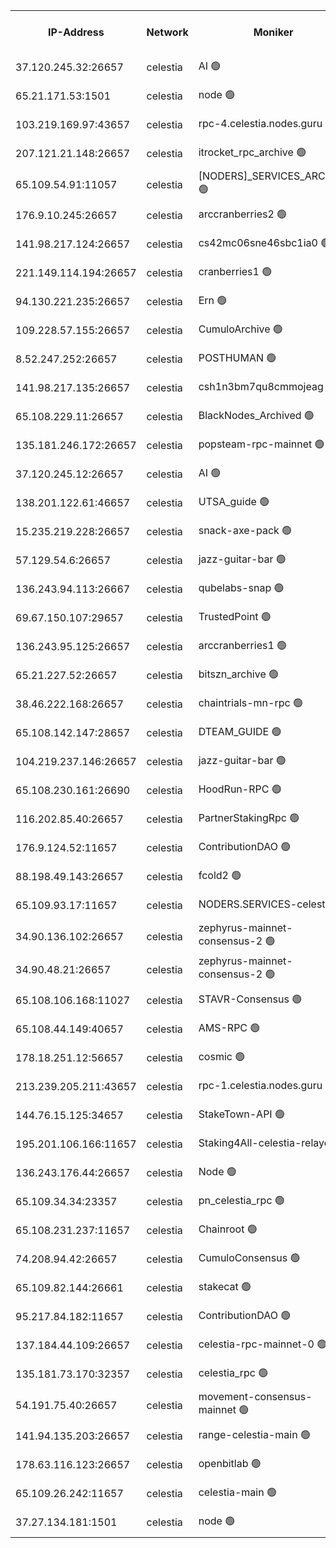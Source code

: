 


<table><tr><th>IP-Address</th><th>Network</th><th>Moniker</th><th>Latest Block Height</th><th>Earliest Block Height</th><th>Catching Up</th><th>Tx Index</th><th>Voting Power</th><th>Version</th><th>Scan Time</th></tr><tr><td>37.120.245.32:26657</td><td>celestia</td><td>AI 🟢</td><td>4242796</td><td>1</td><td>False</td><td>off</td><td>0</td><td>3.3.1</td><td>2025-03-01T04:21:08.947688956UTC</td></tr><tr><td>65.21.171.53:1501</td><td>celestia</td><td>node 🟢</td><td>4242796</td><td>1</td><td>False</td><td>on</td><td>0</td><td>3.3.1</td><td>2025-03-01T04:21:09.597256167UTC</td></tr><tr><td>103.219.169.97:43657</td><td>celestia</td><td>rpc-4.celestia.nodes.guru 🟢</td><td>4242799</td><td>1</td><td>False</td><td>on</td><td>0</td><td>3.3.1</td><td>2025-03-01T04:21:29.478882930UTC</td></tr><tr><td>207.121.21.148:26657</td><td>celestia</td><td>itrocket_rpc_archive 🟢</td><td>4242801</td><td>1</td><td>False</td><td>on</td><td>0</td><td>3.3.1</td><td>2025-03-01T04:21:36.813732711UTC</td></tr><tr><td>65.109.54.91:11057</td><td>celestia</td><td>[NODERS]_SERVICES_ARCHIVE 🟢</td><td>4240487</td><td>1</td><td>False</td><td>on</td><td>0</td><td>3.3.1</td><td>2025-03-01T04:22:06.480194935UTC</td></tr><tr><td>176.9.10.245:26657</td><td>celestia</td><td>arccranberries2 🟢</td><td>4242809</td><td>1</td><td>False</td><td>on</td><td>0</td><td>3.3.1</td><td>2025-03-01T04:22:21.073834267UTC</td></tr><tr><td>141.98.217.124:26657</td><td>celestia</td><td>cs42mc06sne46sbc1ia0 🟢</td><td>4242809</td><td>1</td><td>False</td><td>on</td><td>0</td><td>3.3.1</td><td>2025-03-01T04:22:23.881265574UTC</td></tr><tr><td>221.149.114.194:26657</td><td>celestia</td><td>cranberries1 🟢</td><td>4242813</td><td>1</td><td>False</td><td>on</td><td>0</td><td>3.3.1</td><td>2025-03-01T04:22:43.898456514UTC</td></tr><tr><td>94.130.221.235:26657</td><td>celestia</td><td>Ern 🟢</td><td>4242818</td><td>1</td><td>False</td><td>on</td><td>0</td><td>3.3.1</td><td>2025-03-01T04:23:15.038955166UTC</td></tr><tr><td>109.228.57.155:26657</td><td>celestia</td><td>CumuloArchive 🟢</td><td>4242820</td><td>1</td><td>False</td><td>on</td><td>0</td><td>3.3.1</td><td>2025-03-01T04:23:23.562574299UTC</td></tr><tr><td>8.52.247.252:26657</td><td>celestia</td><td>POSTHUMAN 🟢</td><td>4242821</td><td>1</td><td>False</td><td>on</td><td>0</td><td>3.3.1</td><td>2025-03-01T04:23:32.614349146UTC</td></tr><tr><td>141.98.217.135:26657</td><td>celestia</td><td>csh1n3bm7qu8cmmojeag 🟢</td><td>4242821</td><td>1</td><td>False</td><td>on</td><td>0</td><td>3.3.1</td><td>2025-03-01T04:23:33.354983417UTC</td></tr><tr><td>65.108.229.11:26657</td><td>celestia</td><td>BlackNodes_Archived 🟢</td><td>4242822</td><td>1</td><td>False</td><td>on</td><td>0</td><td>3.3.1</td><td>2025-03-01T04:23:38.104571470UTC</td></tr><tr><td>135.181.246.172:26657</td><td>celestia</td><td>popsteam-rpc-mainnet 🟢</td><td>4242828</td><td>1</td><td>False</td><td>on</td><td>0</td><td>3.3.1</td><td>2025-03-01T04:24:09.936739861UTC</td></tr><tr><td>37.120.245.12:26657</td><td>celestia</td><td>AI 🟢</td><td>4242829</td><td>1</td><td>False</td><td>off</td><td>0</td><td>3.3.1</td><td>2025-03-01T04:24:18.478126345UTC</td></tr><tr><td>138.201.122.61:46657</td><td>celestia</td><td>UTSA_guide 🟢</td><td>4242837</td><td>1</td><td>False</td><td>on</td><td>0</td><td>3.3.1</td><td>2025-03-01T04:25:02.065680941UTC</td></tr><tr><td>15.235.219.228:26657</td><td>celestia</td><td>snack-axe-pack 🟢</td><td>4242838</td><td>1</td><td>False</td><td>off</td><td>0</td><td>3.1.1</td><td>2025-03-01T04:25:05.112125570UTC</td></tr><tr><td>57.129.54.6:26657</td><td>celestia</td><td>jazz-guitar-bar 🟢</td><td>4242839</td><td>1</td><td>False</td><td>off</td><td>0</td><td>3.1.1</td><td>2025-03-01T04:25:11.546748791UTC</td></tr><tr><td>136.243.94.113:26667</td><td>celestia</td><td>qubelabs-snap 🟢</td><td>4242842</td><td>1</td><td>False</td><td>on</td><td>0</td><td>3.3.1</td><td>2025-03-01T04:25:32.774733684UTC</td></tr><tr><td>69.67.150.107:29657</td><td>celestia</td><td>TrustedPoint 🟢</td><td>4242845</td><td>1</td><td>False</td><td>on</td><td>0</td><td>3.2.0</td><td>2025-03-01T04:25:47.829592452UTC</td></tr><tr><td>136.243.95.125:26657</td><td>celestia</td><td>arccranberries1 🟢</td><td>4242851</td><td>1</td><td>False</td><td>on</td><td>0</td><td>3.3.1</td><td>2025-03-01T04:26:25.234960725UTC</td></tr><tr><td>65.21.227.52:26657</td><td>celestia</td><td>bitszn_archive 🟢</td><td>4242852</td><td>1</td><td>False</td><td>on</td><td>0</td><td>3.3.1</td><td>2025-03-01T04:26:30.057617067UTC</td></tr><tr><td>38.46.222.168:26657</td><td>celestia</td><td>chaintrials-mn-rpc 🟢</td><td>4242853</td><td>1</td><td>False</td><td>on</td><td>0</td><td>3.3.1</td><td>2025-03-01T04:26:30.869143118UTC</td></tr><tr><td>65.108.142.147:28657</td><td>celestia</td><td>DTEAM_GUIDE 🟢</td><td>4242859</td><td>1</td><td>False</td><td>on</td><td>0</td><td>3.3.1</td><td>2025-03-01T04:27:09.134500250UTC</td></tr><tr><td>104.219.237.146:26657</td><td>celestia</td><td>jazz-guitar-bar 🟢</td><td>4242861</td><td>1</td><td>False</td><td>off</td><td>0</td><td>3.1.1</td><td>2025-03-01T04:27:16.738051968UTC</td></tr><tr><td>65.108.230.161:26690</td><td>celestia</td><td>HoodRun-RPC 🟢</td><td>2371494</td><td>1537165</td><td>False</td><td>off</td><td>0</td><td>1.9.0</td><td>2025-03-01T04:27:13.989828419UTC</td></tr><tr><td>116.202.85.40:26657</td><td>celestia</td><td>PartnerStakingRpc 🟢</td><td>2371494</td><td>1588231</td><td>False</td><td>on</td><td>0</td><td>1.9.0</td><td>2025-03-01T04:21:24.159985314UTC</td></tr><tr><td>176.9.124.52:11657</td><td>celestia</td><td>ContributionDAO 🟢</td><td>4242852</td><td>2419178</td><td>False</td><td>on</td><td>0</td><td>3.3.1</td><td>2025-03-01T04:26:27.575929273UTC</td></tr><tr><td>88.198.49.143:26657</td><td>celestia</td><td>fcold2 🟢</td><td>4242831</td><td>3174774</td><td>False</td><td>on</td><td>0</td><td>3.3.1</td><td>2025-03-01T04:24:29.616941753UTC</td></tr><tr><td>65.109.93.17:11657</td><td>celestia</td><td>NODERS.SERVICES-celestia 🟢</td><td>4242834</td><td>3188251</td><td>False</td><td>on</td><td>0</td><td>3.2.0</td><td>2025-03-01T04:24:45.436285830UTC</td></tr><tr><td>34.90.136.102:26657</td><td>celestia</td><td>zephyrus-mainnet-consensus-2 🟢</td><td>4242833</td><td>3732001</td><td>False</td><td>on</td><td>0</td><td>3.3.1</td><td>2025-03-01T04:24:40.710166422UTC</td></tr><tr><td>34.90.48.21:26657</td><td>celestia</td><td>zephyrus-mainnet-consensus-2 🟢</td><td>4242825</td><td>3733501</td><td>False</td><td>on</td><td>0</td><td>3.3.1</td><td>2025-03-01T04:23:52.715219539UTC</td></tr><tr><td>65.108.106.168:11027</td><td>celestia</td><td>STAVR-Consensus 🟢</td><td>4242813</td><td>3831001</td><td>False</td><td>on</td><td>0</td><td>3.3.1</td><td>2025-03-01T04:22:46.317157049UTC</td></tr><tr><td>65.108.44.149:40657</td><td>celestia</td><td>AMS-RPC 🟢</td><td>4242829</td><td>3893971</td><td>False</td><td>on</td><td>0</td><td>3.2.0</td><td>2025-03-01T04:24:18.859029800UTC</td></tr><tr><td>178.18.251.12:56657</td><td>celestia</td><td>cosmic 🟢</td><td>4242821</td><td>3897823</td><td>False</td><td>on</td><td>0</td><td>3.3.1</td><td>2025-03-01T04:23:32.970507120UTC</td></tr><tr><td>213.239.205.211:43657</td><td>celestia</td><td>rpc-1.celestia.nodes.guru 🟢</td><td>4242833</td><td>3897823</td><td>False</td><td>on</td><td>0</td><td>3.3.1</td><td>2025-03-01T04:24:38.353319115UTC</td></tr><tr><td>144.76.15.125:34657</td><td>celestia</td><td>StakeTown-API 🟢</td><td>4242803</td><td>3998001</td><td>False</td><td>on</td><td>0</td><td>3.3.1</td><td>2025-03-01T04:21:49.403528255UTC</td></tr><tr><td>195.201.106.166:11657</td><td>celestia</td><td>Staking4All-celestia-relayer 🟢</td><td>4242869</td><td>4051450</td><td>False</td><td>off</td><td>0</td><td>3.0.2</td><td>2025-03-01T04:28:04.430542807UTC</td></tr><tr><td>136.243.176.44:26657</td><td>celestia</td><td>Node 🟢</td><td>4242815</td><td>4112001</td><td>False</td><td>on</td><td>0</td><td>3.3.1</td><td>2025-03-01T04:22:53.732820688UTC</td></tr><tr><td>65.109.34.34:23357</td><td>celestia</td><td>pn_celestia_rpc 🟢</td><td>4242827</td><td>4121866</td><td>False</td><td>on</td><td>0</td><td>3.3.1</td><td>2025-03-01T04:24:07.510261315UTC</td></tr><tr><td>65.108.231.237:11657</td><td>celestia</td><td>Chainroot 🟢</td><td>4242809</td><td>4129992</td><td>False</td><td>on</td><td>0</td><td>3.2.0</td><td>2025-03-01T04:22:21.471297754UTC</td></tr><tr><td>74.208.94.42:26657</td><td>celestia</td><td>CumuloConsensus 🟢</td><td>4242813</td><td>4157001</td><td>False</td><td>on</td><td>0</td><td>3.2.0</td><td>2025-03-01T04:22:47.228825455UTC</td></tr><tr><td>65.109.82.144:26661</td><td>celestia</td><td>stakecat 🟢</td><td>4242833</td><td>4171501</td><td>False</td><td>on</td><td>0</td><td>3.3.1</td><td>2025-03-01T04:24:41.061453496UTC</td></tr><tr><td>95.217.84.182:11657</td><td>celestia</td><td>ContributionDAO 🟢</td><td>4242855</td><td>4183965</td><td>False</td><td>off</td><td>0</td><td>3.3.1</td><td>2025-03-01T04:26:43.477725052UTC</td></tr><tr><td>137.184.44.109:26657</td><td>celestia</td><td>celestia-rpc-mainnet-0 🟢</td><td>4242833</td><td>4185661</td><td>False</td><td>on</td><td>0</td><td>3.3.1</td><td>2025-03-01T04:24:41.974246435UTC</td></tr><tr><td>135.181.73.170:32357</td><td>celestia</td><td>celestia_rpc 🟢</td><td>4242860</td><td>4191293</td><td>False</td><td>on</td><td>0</td><td>3.3.1</td><td>2025-03-01T04:27:11.567357904UTC</td></tr><tr><td>54.191.75.40:26657</td><td>celestia</td><td>movement-consensus-mainnet 🟢</td><td>4242867</td><td>4194001</td><td>False</td><td>off</td><td>0</td><td>3.3.1</td><td>2025-03-01T04:27:52.399244668UTC</td></tr><tr><td>141.94.135.203:26657</td><td>celestia</td><td>range-celestia-main 🟢</td><td>4209257</td><td>4200853</td><td>False</td><td>off</td><td>0</td><td>3.3.1</td><td>2025-03-01T04:21:28.555195449UTC</td></tr><tr><td>178.63.116.123:26657</td><td>celestia</td><td>openbitlab 🟢</td><td>4242800</td><td>4210325</td><td>False</td><td>on</td><td>0</td><td>3.3.1</td><td>2025-03-01T04:21:33.930723263UTC</td></tr><tr><td>65.109.26.242:11657</td><td>celestia</td><td>celestia-main 🟢</td><td>4242840</td><td>4231172</td><td>False</td><td>on</td><td>0</td><td>3.3.1</td><td>2025-03-01T04:25:22.284411481UTC</td></tr><tr><td>37.27.134.181:1501</td><td>celestia</td><td>node 🟢</td><td>4242817</td><td>4234837</td><td>False</td><td>off</td><td>0</td><td>3.0.2</td><td>2025-03-01T04:23:06.603716890UTC</td></tr></table>